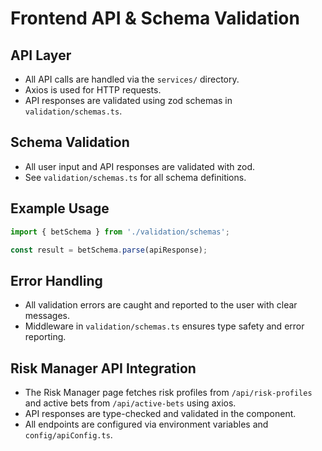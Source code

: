 # Frontend API & Schema Validation

## API Layer

- All API calls are handled via the `services/` directory.
- Axios is used for HTTP requests.
- API responses are validated using zod schemas in `validation/schemas.ts`.

## Schema Validation

- All user input and API responses are validated with zod.
- See `validation/schemas.ts` for all schema definitions.

## Example Usage

```typescript
import { betSchema } from './validation/schemas';

const result = betSchema.parse(apiResponse);
```

## Error Handling

- All validation errors are caught and reported to the user with clear messages.
- Middleware in `validation/schemas.ts` ensures type safety and error reporting.

## Risk Manager API Integration

- The Risk Manager page fetches risk profiles from `/api/risk-profiles` and active bets from `/api/active-bets` using axios.
- API responses are type-checked and validated in the component.
- All endpoints are configured via environment variables and `config/apiConfig.ts`.
